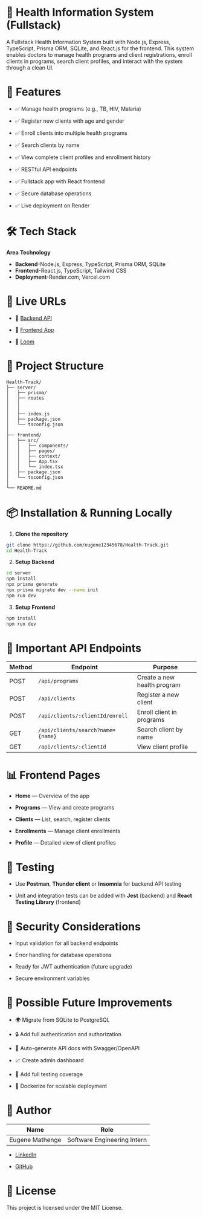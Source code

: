 # 🏥 Health Information System (Fullstack)
A Fullstack Health Information System built with Node.js, Express, TypeScript, Prisma ORM, SQLite, and React.js for the frontend.
This system enables doctors to manage health programs and client registrations, enroll clients in programs, search client profiles, and interact with the system through a clean UI.

# 📌 Features
- ✅ Manage health programs (e.g., TB, HIV, Malaria)

- ✅ Register new clients with age and gender

- ✅ Enroll clients into multiple health programs

- ✅ Search clients by name

- ✅ View complete client profiles and enrollment history

- ✅ RESTful API endpoints

- ✅ Fullstack app with React frontend

- ✅ Secure database operations

- ✅ Live deployment on Render

# 🛠 Tech Stack
**Area**	**Technology**
- **Backend**-Node.js, Express, TypeScript, Prisma ORM, SQLite
- **Frontend**-React.js, TypeScript, Tailwind CSS 
- **Deployment**-Render.com, Vercel.com

# 🚀 Live URLs
- 🔗 [Backend API](https://healthtrack-backend-1.onrender.com)

- 🔗 [Frontend App](https://health-track-ashy.vercel.app/)


- 🔗 [Loom](https://www.loom.com/share/bb9667120a27462f8ee8c018bc40ac24?sid=3334fa7c-1890-4cef-99b3-6283b34bfc53)

# 📁 Project Structure
```pgsql
Health-Track/
├── server/
│   ├── prisma/
│   ├── routes
│   │  
│   │      
│   ├── index.js
│   ├── package.json
│   └── tsconfig.json
│
├── frontend/
│   ├── src/
│   │   ├── components/
│   │   ├── pages/
│   │   ├── context/
│   │   ├── App.tsx
│   │   └── index.tsx
│   ├── package.json
│   └── tsconfig.json
│
└── README.md
```

# 📦 Installation & Running Locally
1. **Clone the repository**

```bash
git clone https://github.com/eugene12345678/Health-Track.git
cd Health-Track
```

2. **Setup Backend**

```bash
cd server
npm install
npx prisma generate
npx prisma migrate dev --name init
npm run dev
```
3. **Setup Frontend**

```bash
npm install
npm run dev
```

# 🔌 Important API Endpoints

| **Method** | **Endpoint**                             | **Purpose**                              |
|------------|------------------------------------------|------------------------------------------|
| POST       | `/api/programs`                          | Create a new health program             |
| POST       | `/api/clients`                           | Register a new client                   |
| POST       | `/api/clients/:clientId/enroll`          | Enroll client in programs               |
| GET        | `/api/clients/search?name={name}`        | Search client by name                   |
| GET        | `/api/clients/:clientId`                 | View client profile                     |

# 📊 Frontend Pages
- **Home** — Overview of the app

- **Programs** — View and create programs

- **Clients** — List, search, register clients

- **Enrollments** — Manage client enrollments

- **Profile** — Detailed view of client profiles

# 🧪 Testing
- Use **Postman**, **Thunder client** or **Insomnia** for backend API testing

- Unit and integration tests can be added with **Jest** (backend) and **React Testing Library** (frontend)

# 🔐 Security Considerations
- Input validation for all backend endpoints

- Error handling for database operations

- Ready for JWT authentication (future upgrade)

- Secure environment variables

# 🧠 Possible Future Improvements
- 🌍 Migrate from SQLite to PostgreSQL

- 🔒 Add full authentication and authorization

- 📄 Auto-generate API docs with Swagger/OpenAPI

- 📈 Create admin dashboard

- 🧪 Add full testing coverage

- 🐳 Dockerize for scalable deployment

# 👤 Author

| **Name**           | **Role**                            |
|--------------------|-------------------------------------|
| Eugene Mathenge    | Software Engineering Intern        |


- [LinkedIn](https://www.linkedin.com/in/eugene-mathenge-981189262/)

- [GitHub](https://github.com/eugene12345678)

# 📝 License
This project is licensed under the MIT License.
